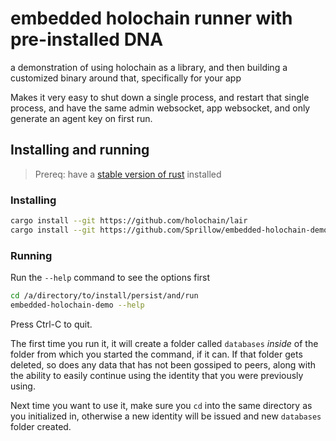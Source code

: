 # embedded holochain runner with pre-installed DNA
a demonstration of using holochain as a library, and then building a customized binary around that, specifically for your app

Makes it very easy to shut down a single process, and restart that single process,
and have the same admin websocket, app websocket, and only generate an agent key on
first run.

## Installing and running

> Prereq: have a [stable version of rust](https://www.rust-lang.org/tools/install) installed

### Installing
```bash
cargo install --git https://github.com/holochain/lair
cargo install --git https://github.com/Sprillow/embedded-holochain-demo
```

### Running
Run the `--help` command to see the options first
```bash
cd /a/directory/to/install/persist/and/run
embedded-holochain-demo --help
```

Press Ctrl-C to quit.

The first time you run it, it will create a folder called `databases` *inside* of the folder from which you started the command, if it can. If that folder gets deleted, so does any data that has not been gossiped to peers, along with the ability to easily continue using the identity that you were previously using.

Next time you want to use it, make sure you `cd` into the same directory
as you initialized in, otherwise a new identity will be issued and new `databases` folder created.